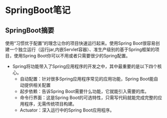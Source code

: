 # SpringBoot笔记

## SpringBoot摘要

使用“习惯优于配置”的理念让你的项目快速运行起来。使用Spring Boot很容易创建一个独立运行（运行jar,内嵌Servlet容器）、准生产级别的基于Spring框架的项目，使用Spring Boot你可以不用或者只需要很少的Spring配置。

* Spring将功能带入了Spring应用程序的开发之中，其中最重要的是以下四个核心。
  - 自动配置：针对很多Spring应用程序常见的应用功能，Spring Boot能自动提供相关配置
  - 起步依赖：告诉Spring Boot需要什么功能，它就能引入需要的库。
  - 命令行界面：这是Spring Boot的可选特性，只需写代码就能完成完整的应用程序，无需传统项目构建。
  - Actuator：深入运行中的Spring Boot应用程序。